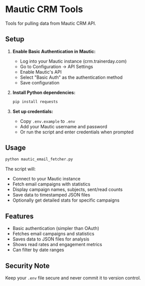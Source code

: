 # Mautic CRM Tools

Tools for pulling data from Mautic CRM API.

## Setup

1. **Enable Basic Authentication in Mautic:**
   - Log into your Mautic instance (crm.trainerday.com)
   - Go to Configuration → API Settings
   - Enable Mautic's API
   - Select "Basic Auth" as the authentication method
   - Save configuration

2. **Install Python dependencies:**
   ```bash
   pip install requests
   ```

3. **Set up credentials:**
   - Copy `.env.example` to `.env`
   - Add your Mautic username and password
   - Or run the script and enter credentials when prompted

## Usage

```bash
python mautic_email_fetcher.py
```

The script will:
- Connect to your Mautic instance
- Fetch email campaigns with statistics
- Display campaign names, subjects, sent/read counts
- Save data to timestamped JSON files
- Optionally get detailed stats for specific campaigns

## Features

- Basic authentication (simpler than OAuth)
- Fetches email campaigns and statistics
- Saves data to JSON files for analysis
- Shows read rates and engagement metrics
- Can filter by date ranges

## Security Note

Keep your `.env` file secure and never commit it to version control.